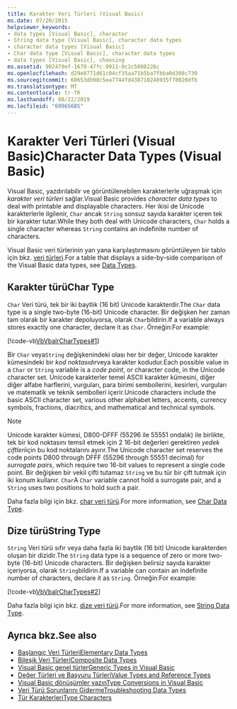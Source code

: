 ```yaml
---
title: Karakter Veri Türleri (Visual Basic)
ms.date: 07/20/2015
helpviewer_keywords:
- data types [Visual Basic], character
- String data type [Visual Basic], character data types
- character data types [Visual Basic]
- Char data type [Visual Basic], character data types
- data types [Visual Basic], choosing
ms.assetid: 902479ef-1679-47fc-9911-0c1c5008226c
ms.openlocfilehash: d29e8771d61c04cf35aa71b5ba7fbba0d308c730
ms.sourcegitcommit: 68653db98c5ea7744fd438710248935f70020dfb
ms.translationtype: MT
ms.contentlocale: tr-TR
ms.lasthandoff: 08/22/2019
ms.locfileid: "69965685"
---
```

# <a name="character-data-types-visual-basic"></a><span data-ttu-id="327ad-102">Karakter Veri Türleri (Visual Basic)</span><span class="sxs-lookup"><span data-stu-id="327ad-102">Character Data Types (Visual Basic)</span></span>
<span data-ttu-id="327ad-103">Visual Basic, yazdırılabilir ve görüntülenebilen karakterlerle uğraşmak için *karakter veri türleri* sağlar.</span><span class="sxs-lookup"><span data-stu-id="327ad-103">Visual Basic provides *character data types* to deal with printable and displayable characters.</span></span> <span data-ttu-id="327ad-104">Her ikisi de Unicode karakterlerle ilgilenir, `Char` ancak `String` sonsuz sayıda karakter içeren tek bir karakter tutar.</span><span class="sxs-lookup"><span data-stu-id="327ad-104">While they both deal with Unicode characters, `Char` holds a single character whereas `String` contains an indefinite number of characters.</span></span>  
  
 <span data-ttu-id="327ad-105">Visual Basic veri türlerinin yan yana karşılaştırmasını görüntüleyen bir tablo için bkz. [veri türleri](../../../../visual-basic/language-reference/data-types/index.md).</span><span class="sxs-lookup"><span data-stu-id="327ad-105">For a table that displays a side-by-side comparison of the Visual Basic data types, see [Data Types](../../../../visual-basic/language-reference/data-types/index.md).</span></span>  
  
## <a name="char-type"></a><span data-ttu-id="327ad-106">Karakter türü</span><span class="sxs-lookup"><span data-stu-id="327ad-106">Char Type</span></span>  
 <span data-ttu-id="327ad-107">`Char` Veri türü, tek bir iki baytlık (16 bit) Unicode karakterdir.</span><span class="sxs-lookup"><span data-stu-id="327ad-107">The `Char` data type is a single two-byte (16-bit) Unicode character.</span></span> <span data-ttu-id="327ad-108">Bir değişken her zaman tam olarak bir karakter depoluyorsa, olarak `Char`bildirin.</span><span class="sxs-lookup"><span data-stu-id="327ad-108">If a variable always stores exactly one character, declare it as `Char`.</span></span> <span data-ttu-id="327ad-109">Örneğin:</span><span class="sxs-lookup"><span data-stu-id="327ad-109">For example:</span></span>  
  
 [!code-vb[VbVbalrCharTypes#1](~/samples/snippets/visualbasic/VS_Snippets_VBCSharp/vbvbalrchartypes/vb/module1.vb#1)]
  
 <span data-ttu-id="327ad-110">Bir `Char` veya`String` değişkenindeki olası her bir değer, Unicode karakter kümesindeki bir *kod noktasıdır*veya karakter kodudur.</span><span class="sxs-lookup"><span data-stu-id="327ad-110">Each possible value in a `Char` or `String` variable is a *code point*, or character code, in the Unicode character set.</span></span> <span data-ttu-id="327ad-111">Unicode karakterler temel ASCII karakter kümesini, diğer diğer alfabe harflerini, vurguları, para birimi sembollerini, kesirleri, vurguları ve matematik ve teknik sembolleri içerir.</span><span class="sxs-lookup"><span data-stu-id="327ad-111">Unicode characters include the basic ASCII character set, various other alphabet letters, accents, currency symbols, fractions, diacritics, and mathematical and technical symbols.</span></span>  
  
> [!NOTE]
> <span data-ttu-id="327ad-112">Unicode karakter kümesi, D800-DFFF (55296 ile 55551 ondalık) ile birlikte, tek bir kod noktasını temsil etmek için 2 16-bit değerleri gerektiren *yedek çiftleri*için bu kod noktalarını ayırır.</span><span class="sxs-lookup"><span data-stu-id="327ad-112">The Unicode character set reserves the code points D800 through DFFF (55296 through 55551 decimal) for *surrogate pairs*, which require two 16-bit values to represent a single code point.</span></span> <span data-ttu-id="327ad-113">Bir değişken bir vekil çifti tutamaz `String` ve bu tür bir çift tutmak için iki konum kullanır. `Char`</span><span class="sxs-lookup"><span data-stu-id="327ad-113">A `Char` variable cannot hold a surrogate pair, and a `String` uses two positions to hold such a pair.</span></span>  
  
 <span data-ttu-id="327ad-114">Daha fazla bilgi için bkz. [char veri türü](../../../../visual-basic/language-reference/data-types/char-data-type.md).</span><span class="sxs-lookup"><span data-stu-id="327ad-114">For more information, see [Char Data Type](../../../../visual-basic/language-reference/data-types/char-data-type.md).</span></span>  
  
## <a name="string-type"></a><span data-ttu-id="327ad-115">Dize türü</span><span class="sxs-lookup"><span data-stu-id="327ad-115">String Type</span></span>  
 <span data-ttu-id="327ad-116">`String` Veri türü sıfır veya daha fazla iki baytlık (16 bit) Unicode karakterden oluşan bir dizidir.</span><span class="sxs-lookup"><span data-stu-id="327ad-116">The `String` data type is a sequence of zero or more two-byte (16-bit) Unicode characters.</span></span> <span data-ttu-id="327ad-117">Bir değişken belirsiz sayıda karakter içeriyorsa, olarak `String`bildirin.</span><span class="sxs-lookup"><span data-stu-id="327ad-117">If a variable can contain an indefinite number of characters, declare it as `String`.</span></span> <span data-ttu-id="327ad-118">Örneğin:</span><span class="sxs-lookup"><span data-stu-id="327ad-118">For example:</span></span>  
  
 [!code-vb[VbVbalrCharTypes#2](~/samples/snippets/visualbasic/VS_Snippets_VBCSharp/vbvbalrchartypes/vb/module1.vb#2)]
  
 <span data-ttu-id="327ad-119">Daha fazla bilgi için bkz. [dize veri türü](../../../../visual-basic/language-reference/data-types/string-data-type.md).</span><span class="sxs-lookup"><span data-stu-id="327ad-119">For more information, see [String Data Type](../../../../visual-basic/language-reference/data-types/string-data-type.md).</span></span>  
  
## <a name="see-also"></a><span data-ttu-id="327ad-120">Ayrıca bkz.</span><span class="sxs-lookup"><span data-stu-id="327ad-120">See also</span></span>

- [<span data-ttu-id="327ad-121">Başlangıç Veri Türleri</span><span class="sxs-lookup"><span data-stu-id="327ad-121">Elementary Data Types</span></span>](../../../../visual-basic/programming-guide/language-features/data-types/elementary-data-types.md)
- [<span data-ttu-id="327ad-122">Bileşik Veri Türleri</span><span class="sxs-lookup"><span data-stu-id="327ad-122">Composite Data Types</span></span>](../../../../visual-basic/programming-guide/language-features/data-types/composite-data-types.md)
- [<span data-ttu-id="327ad-123">Visual Basic genel türler</span><span class="sxs-lookup"><span data-stu-id="327ad-123">Generic Types in Visual Basic</span></span>](../../../../visual-basic/programming-guide/language-features/data-types/generic-types.md)
- [<span data-ttu-id="327ad-124">Değer Türleri ve Başvuru Türleri</span><span class="sxs-lookup"><span data-stu-id="327ad-124">Value Types and Reference Types</span></span>](../../../../visual-basic/programming-guide/language-features/data-types/value-types-and-reference-types.md)
- [<span data-ttu-id="327ad-125">Visual Basic dönüşümler yazın</span><span class="sxs-lookup"><span data-stu-id="327ad-125">Type Conversions in Visual Basic</span></span>](../../../../visual-basic/programming-guide/language-features/data-types/type-conversions.md)
- [<span data-ttu-id="327ad-126">Veri Türü Sorunlarını Giderme</span><span class="sxs-lookup"><span data-stu-id="327ad-126">Troubleshooting Data Types</span></span>](../../../../visual-basic/programming-guide/language-features/data-types/troubleshooting-data-types.md)
- [<span data-ttu-id="327ad-127">Tür Karakterleri</span><span class="sxs-lookup"><span data-stu-id="327ad-127">Type Characters</span></span>](../../../../visual-basic/programming-guide/language-features/data-types/type-characters.md)
